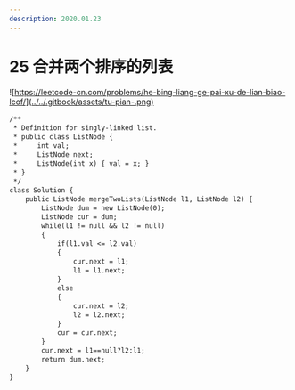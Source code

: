 ```yaml
---
description: 2020.01.23
---
```


# 25 合并两个排序的列表

![https://leetcode-cn.com/problems/he-bing-liang-ge-pai-xu-de-lian-biao-lcof/](../../.gitbook/assets/tu-pian-.png)



```text
/**
 * Definition for singly-linked list.
 * public class ListNode {
 *     int val;
 *     ListNode next;
 *     ListNode(int x) { val = x; }
 * }
 */
class Solution {
    public ListNode mergeTwoLists(ListNode l1, ListNode l2) {
        ListNode dum = new ListNode(0);
        ListNode cur = dum;
        while(l1 != null && l2 != null)
        {
            if(l1.val <= l2.val)
            {
                cur.next = l1;
                l1 = l1.next;
            }
            else
            {
                cur.next = l2;
                l2 = l2.next;
            }
            cur = cur.next;
        }
        cur.next = l1==null?l2:l1;
        return dum.next;
    }
}
```

